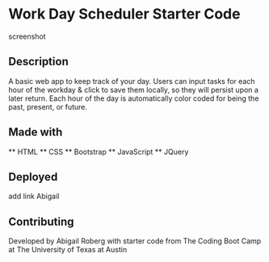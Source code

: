 # Work Day Scheduler Starter Code
screenshot
## Description
A basic web app to keep track of your day. Users can input tasks for each hour of the workday & click to save them locally, so they will persist upon a later return. Each hour of the day is automatically color coded for being the past, present, or future.
## Made with
** HTML
  ** CSS
  ** Bootstrap
  ** JavaScript
  ** JQuery
## Deployed
add link Abigail
## Contributing
Developed by Abigail Roberg with starter code from The Coding Boot Camp at The University of Texas at Austin
